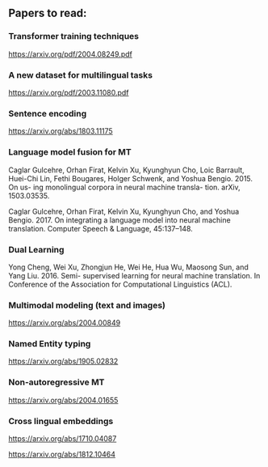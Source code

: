 ## Papers to read:

### Transformer training techniques

https://arxiv.org/pdf/2004.08249.pdf

### A new dataset for multilingual tasks

https://arxiv.org/pdf/2003.11080.pdf

### Sentence encoding

https://arxiv.org/abs/1803.11175

### Language model fusion for MT

Caglar Gulcehre, Orhan Firat, Kelvin Xu, Kyunghyun Cho, Loic Barrault, Huei-Chi Lin, Fethi Bougares, Holger Schwenk, and Yoshua Bengio. 2015. On us- ing monolingual corpora in neural machine transla- tion. arXiv, 1503.03535.

Caglar Gulcehre, Orhan Firat, Kelvin Xu, Kyunghyun Cho, and Yoshua Bengio. 2017. On integrating a language model into neural machine translation. Computer Speech & Language, 45:137–148.


### Dual Learning

Yong Cheng, Wei Xu, Zhongjun He, Wei He, Hua Wu, Maosong Sun, and Yang Liu. 2016. Semi- supervised learning for neural machine translation. In Conference of the Association for Computational Linguistics (ACL).

### Multimodal modeling (text and images)

https://arxiv.org/abs/2004.00849

### Named Entity typing

https://arxiv.org/abs/1905.02832

### Non-autoregressive MT

https://arxiv.org/abs/2004.01655

### Cross lingual embeddings

https://arxiv.org/abs/1710.04087

https://arxiv.org/abs/1812.10464
